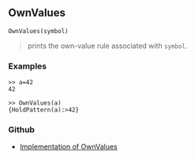 ## OwnValues 

```
OwnValues(symbol)
```
> prints the own-value rule associated with `symbol`.
  
### Examples

``` 
>> a=42
42

>> OwnValues(a)
{HoldPattern(a):>42}
```

### Github

* [Implementation of OwnValues](https://github.com/axkr/symja_android_library/blob/master/symja_android_library/matheclipse-core/src/main/java/org/matheclipse/core/builtin/PatternMatching.java#L1267) 
